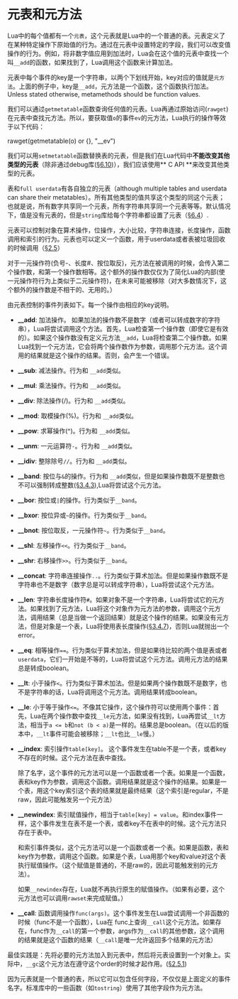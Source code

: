 元表和元方法
==========

Lua中的每个值都有一个`元表`，这个元表就是Lua中的一个普通的表。元表定义了在某种特定操作下原始值的行为。通过在元表中设置特定的字段，我们可以改变值操作的行为。例如，将非数字值应用到加法时，Lua会在这个值的元表中查找一个叫`__add`的函数，如果找到了，Lua调用这个函数来计算加法。

元表中每个事件的key是一个字符串，以两个下划线开始，key对应的值就是`元方法`。上面的例子中，key是`__add`，元方法是一个函数，这个函数执行加法。Unless stated otherwise, metamethods should be function values.

我们可以通过`getmetatable`函数查询任何值的元表。Lua再通过原始访问(`rawget`)在元表中查找元方法。所以，要获取值`o`的事件`ev`的元方法，Lua执行的操作等效于以下代码：

  rawget(getmetatable(o) or {}, "__ev")

我们可以用`setmetatable`函数替换表的元表，但是我们在Lua代码中**不能改变其他类型的元表**（除非通过debug库([§6.10](../ch6/6_10_the_debug_library.md))），我们应该使用** C API **来改变其他类型的元表。

表和`full userdata`有各自独立的元表（although multiple tables and userdata can share their metatables）。所有其他类型的值共享这个类型的同这个元表；也就是说，所有数字共享同一个元表，所有字符串共享同一个元表等等。默认情况下，值是没有元表的，但是`string`库给每个字符串都设置了元表（[§6.4](../ch6/6_4_string_manipulation/README.md)）.

元表可以控制对象在算术操作，位操作，大小比较，字符串连接，长度操作，函数调用和索引的行为。元表也可以定义一个函数，用于userdata或者表被垃圾回收的时候调用（[§2.5](./2_5/README.md)）

对于一元操作符(负号-、长度#、按位取反)，元方法在被调用的时候，会传入第二个操作数，和第一个操作数相等。这个额外的操作数仅仅为了简化Lua的内部(使一元操作符行为上类似于二元操作符)，在未来可能被移除（对大多数情况下，这个额外的操作数是不相干的、无用的。）

由元表控制的事件列表如下。每一个操作由相应的key说明。

  - **__add**: 加法操作。 如果加法的操作数不是数字（或者可以转成数字的字符串），Lua将尝试调用这个方法。首先，Lua检查第一个操作数（即使它是有效的）。如果这个操作数没有定义元方法`__add`，Lua将检查第二个操作数。如果Lua找到一个元方法，它会将两个操作数作为参数，调用那个元方法。这个调用的结果就是这个操作的结果。否则，会产生一个错误。
  - **__sub**: 减法操作。行为和 `__add`类似。
  - **__mul**: 乘法操作。行为和 `__add`类似。
  - **__div**: 除法操作(/)。行为和 `__add`类似。
  - **__mod**: 取模操作(%)。行为和 `__add`类似。
  - **__pow**: 求幂操作(^)。行为和 `__add`类似。
  - **__unm**: 一元运算符`-`。行为和 `__add`类似。
  - **__idiv**: 整除除号`//`。行为和 `__add`类似。
  - **__band**: 按位与`&`的操作。行为和 `__add`类似，但是如果操作数既不是整数也不可以强制转成整数([§3.4.3](../ch3/3_4_expressions/3_4_3_coercions_and_conversions.md)),Lua将尝试这个元方法。
  - **__bor**: 按位或`|`的操作。行为类似于`__band`。
  - **__bxor**: 按位异或`~`的操作。行为类似于`__band`。
  - **__bnot**: 按位取反，一元操作符`~`。行为类似于`__band`。
  - **__shl**: 左移操作`<<`。行为类似于`__band`。
  - **__shr**: 右移操作`>>`。行为类似于`__band`。
  - **__concat**: 字符串连接操作`..`。行为类似于算术加法。但是如果操作数既不是字符串也不是数字（数字总是可以转成字符串），Lua将尝试这个元方法。
  - **__len**: 字符串长度操作符`#`。如果对象不是一个字符串，Lua将尝试它的元方法。如果找到了元方法，Lua将这个对象作为元方法的参数，调用这个元方法，调用结果（总是当做一个返回结果）就是这个操作的结果。如果没有元方法，但是对象是一个表，Lua将使用表长度操作([§3.4.7](./ch3/3_4_expressions/3_4_7_the_length_operator.md))，否则Lua就抛出一个error。
  - **__eq**: 相等操作`==`。行为类似于算术加法，但是如果待比较的两个值是表或者`userdata`，它们一开始是不等的，Lua将尝试这个元方法。调用元方法的结果总是转成boolean。
  - **__lt**: 小于操作`<`。行为类似于算术加法。但是如果两个操作数既不是数字，也不是字符串的话，Lua将调用这个元方法。调用结果转成boolean。
  - **__le**: 小于等于操作`<=`。不像其它操作，这个操作符可以使用两个事件：首先，Lua在两个操作数中查找`__le`元方法，如果没有找到，Lua再尝试`__lt`方法，相当于`a <= b`和`not (b < a)`是一样的。结果总是boolean。（在以后的版本中，`__lt`事件可能会被移除；`__lt`也比`__le`慢。）
  - **__index**: 索引操作`table[key]`。 这个事件发生在table不是一个表，或者key不存在的时候。这个元方法在表中查找。

    除了名字，这个事件的元方法可以是一个函数或者一个表。如果是一个函数，表和key作为参数，调用这个函数。调用结果就是这个操作的结果。如果是一个表，用这个key索引这个表的结果就是最终结果（这个索引是regular，不是raw，因此可能触发另一个元方法）

  - **__newindex**: 索引赋值操作，相当于`table[key] = value`。和index事件一样，这个事件发生在表不是一个表，或者key不在表中的时候。这个元方法只存在于表中。

    和索引事件类似，这个元方法可以是一个函数或者一个表。如果是函数，表和key作为参数，调用这个函数。如果是个表，Lua用那个key和value对这个表执行赋值操作。（这个赋值是普通的，不是raw的，因此可能触发别的元方法）。

    如果`__newindex`存在，Lua就不再执行原生的赋值操作。（如果有必要，这个元方法也可以调用`rawset`来完成赋值。）

  - **__call**: 函数调用操作`func(args)`。这个事件发生在Lua尝试调用一个非函数的时候（func不是一个函数），Lua在 func上查询`__call`这个元方法。如果存在，func作为`__call`的第一个参数，args作为`__call`的其他参数，这个调用的结果就是这个函数的结果（`__call`是唯一允许返回多个结果的元方法）

最佳实践是：先将必要的元方法加入到元表中，然后将元表设置到一个对象上。实际中，`__gc`这个元方法在遵守这个order的时候才起作用。([§2.5.1](./2_5/2_5_1_metamethods.md))

因为元表就是一个普通的表，所以它可以包含任何字段，不仅仅是上面定义的事件名字。标准库中的一些函数（如`tostring`）使用了其他字段作为元方法。
